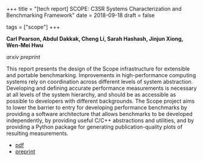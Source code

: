 +++
title = "[tech report] SCOPE: C3SR Systems Characterization and Benchmarking Framework"
date = 2018-09-18
draft = false

tags = ["scope"]
+++

**Carl Pearson, Abdul Dakkak, Cheng Li, Sarah Hashash, Jinjun Xiong, Wen-Mei Hwu**

*arxiv preprint*

This report presents the design of the Scope infrastructure for extensible and portable benchmarking. Improvements in high-performance computing systems rely on coordination across different levels of system abstraction. Developing and defining accurate performance measurements is necessary at all levels of the system hierarchy, and should be as accessible as possible to developers with different backgrounds. The Scope project aims to lower the barrier to entry for developing performance benchmarks by providing a software architecture that allows benchmarks to be developed independently, by providing useful C/C++ abstractions and utilities, and by providing a Python package for generating publication-quality plots of resulting measurements.

* [pdf](/pdf/20180918_pearson_arxiv.pdf)
* [preprint](https://arxiv.org/abs/1809.08311)